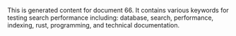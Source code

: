 This is generated content for document 66. It contains various keywords for testing search performance including: database, search, performance, indexing, rust, programming, and technical documentation.